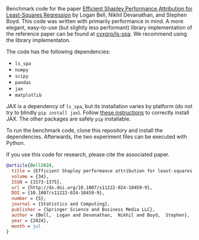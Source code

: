 Benchmark code for the paper [Efficient Shapley Performance Attribution for Least-Squares
Regression](https://web.stanford.edu/~boyd/papers/ls_shapley.html) by Logan Bell,
Nikhil Devanathan, and Stephen Boyd. This code was written with primarily performance in mind. 
A more elegant, easy-to-use (but slightly less performant) library implementation of the 
reference paper can be found at [cvxgrp/ls-spa](https://github.com/cvxgrp/ls-spa).
We recommend using the library implementaton.

The code has the following dependencies:
- `ls_spa`
- `numpy`
- `scipy`
- `pandas`
- `jax`
- `matplotlib`

JAX is a dependency of `ls_spa`, but its installation varies by platform (do not try to 
blindly `pip install jax`). Follow 
[these instructions](https://github.com/google/jax#installation) to correctly install JAX.
The other packages are safely `pip` installable.

To run the benchmark code, clone this repository and install the dependencies. Afterwards, 
the two experiment files can be executed with Python.

If you use this code for research, please cite the associated paper.

```bibtex
@article{Bell2024,
  title = {Efficient Shapley performance attribution for least-squares regression},
  volume = {34},
  ISSN = {1573-1375},
  url = {http://dx.doi.org/10.1007/s11222-024-10459-9},
  DOI = {10.1007/s11222-024-10459-9},
  number = {5},
  journal = {Statistics and Computing},
  publisher = {Springer Science and Business Media LLC},
  author = {Bell,  Logan and Devanathan,  Nikhil and Boyd,  Stephen},
  year = {2024},
  month = jul 
}
```
